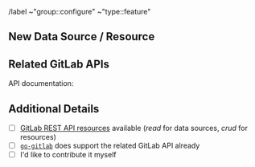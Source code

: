 <!-- 🚧 Please make sure to add a meaningful issue title above -->

<!-- 🚧 Please change the first heading to either `New Data Source` or `New Resource` -->

/label ~"group::configure" ~"type::feature" 

<!-- 🚧 Please uncomment the relevant feature label: -->

<!-- /label ~"feature::new data source" -->
<!-- /label ~"feature::new resource" -->

## New Data Source / Resource

<!-- 🚧 Briefly describe the new data source or resource you are requested. 

An example config always helps, too. 
Make sure to add additional details you deem relevant.

A good description could look like this:

I'm missing a data source to retrieve details about all the issues of a given project.

I'm looking for something that I could use like this:

```hcl
resource "gitlab_project_issues" "all_issues" {
    project = "namespace/myproject"
}
```

-->

## Related GitLab APIs

<!-- 🚧 Please add the related API documentation link below -->

API documentation: 

## Additional Details

<!-- 🚧 Please tick the boxes which apply: -->

- [ ] [GitLab REST API resources](https://docs.gitlab.com/ee/api/api_resources.html) available (*read* for data sources, *crud* for resources)
- [ ] [`go-gitlab`](https://github.com/xanzy/go-gitlab) does support the related GitLab API already
- [ ] I'd like to contribute it myself

